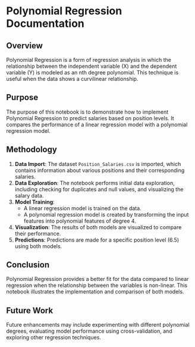 # Polynomial Regression Documentation

## Overview
Polynomial Regression is a form of regression analysis in which the relationship between the independent variable (X) and the dependent variable (Y) is modeled as an nth degree polynomial. This technique is useful when the data shows a curvilinear relationship.

## Purpose
The purpose of this notebook is to demonstrate how to implement Polynomial Regression to predict salaries based on position levels. It compares the performance of a linear regression model with a polynomial regression model.

## Methodology
1. **Data Import**: The dataset `Position_Salaries.csv` is imported, which contains information about various positions and their corresponding salaries.
2. **Data Exploration**: The notebook performs initial data exploration, including checking for duplicates and null values, and visualizing the salary data.
3. **Model Training**:
   - A linear regression model is trained on the data.
   - A polynomial regression model is created by transforming the input features into polynomial features of degree 4.
4. **Visualization**: The results of both models are visualized to compare their performance.
5. **Predictions**: Predictions are made for a specific position level (6.5) using both models.

## Conclusion
Polynomial Regression provides a better fit for the data compared to linear regression when the relationship between the variables is non-linear. This notebook illustrates the implementation and comparison of both models.

## Future Work
Future enhancements may include experimenting with different polynomial degrees, evaluating model performance using cross-validation, and exploring other regression techniques.
